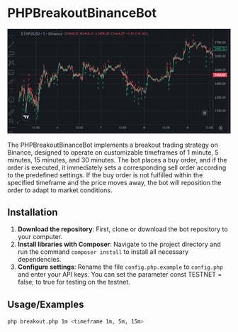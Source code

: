 # PHPBreakoutBinanceBot

![Logo](https://github.com/deberin/PHPBreakoutBinanceBot/blob/main/screenshots/1.png)

The PHPBreakoutBinanceBot implements a breakout trading strategy on Binance, designed to operate on customizable timeframes of 1 minute, 5 minutes, 15 minutes, and 30 minutes. The bot places a buy order, and if the order is executed, it immediately sets a corresponding sell order according to the predefined settings. If the buy order is not fulfilled within the specified timeframe and the price moves away, the bot will reposition the order to adapt to market conditions.

## Installation

1.  **Download the repository**: First, clone or download the bot repository to your computer.
2.  **Install libraries with Composer**: Navigate to the project directory and run the command ```composer install``` to install all necessary dependencies.
3.  **Configure settings**: Rename the file ```config.php.example``` to ```config.php``` and enter your API keys. You can set the parameter const TESTNET = false; to true for testing on the testnet.
    
## Usage/Examples

```bash
php breakout.php 1m <timeframe 1m, 5m, 15m>
```

